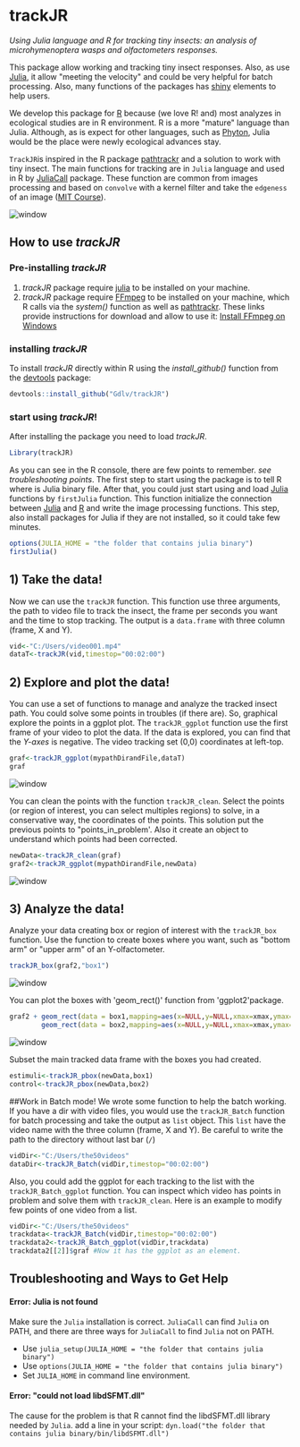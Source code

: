 # trackJR

*Using Julia language and R for tracking tiny insects: an analysis of microhymenoptera wasps and olfactometers responses.*

This package allow working and tracking tiny insect responses. Also, as use [Julia](https://julialang.org), it allow "meeting the velocity" and could be very helpful for batch processing. Also, many functions of the packages has [shiny](https://shiny.rstudio.com/) elements to help users. 

We develop this package for [R](https://cran.r-project.org/) because (we love R! and) most analyzes in ecological studies are in R environment. R is a more "mature" language than Julia. Although, as is expect for other languages, such as [Phyton](), Julia would be the place were newly ecological advances stay.

`TrackJR`is inspired in the R package [pathtrackr](https://aharmer.github.io/pathtrackr/) and a solution to work with tiny insect. The main functions for tracking are in `Julia` language and used in R by [JuliaCall](https://cran.r-project.org/package=JuliaCall) package. These function are common from images processing and based on `convolve` with a kernel filter and take the `edgeness` of an image ([MIT Course](https://computationalthinking.mit.edu/Fall20/)).

![window](figs/00000212.png)

## How to use *trackJR*

### Pre-installing *trackJR*
1) *trackJR* package require [julia](https://julialang.org) to be installed on your machine.
2) *trackJR* package require [FFmpeg](https://ffmpeg.org) to be installed on your machine, which R calls via the *system()* function as well as [pathtrackr](https://aharmer.github.io/pathtrackr/). These links provide instructions for download and allow to use it: [Install FFmpeg on Windows](http://www.wikihow.com/Install-FFmpeg-on-Windows)

### installing *trackJR*

To install *trackJR* directly within R using the *install\_github()* function from the [devtools](https://www.rstudio.com/products/rpackages/devtools/) package:

``` r
devtools::install_github("Gdlv/trackJR")
```
### start using *trackJR*!
After installing the package you need to load *trackJR*. 

``` r
Library(trackJR)
```
As you can see in the R console, there are few points to remember. *see troubleshooting points*.
The first step to start using the package is to tell R where is Julia binary file. After that, you could just start using and load [Julia]() functions by `firstJulia` function. This function initialize the connection between [Julia]() and [R]() and write the image processing functions. This step, also install packages for Julia if they are not installed, so it could take few minutes. 

``` r
options(JULIA_HOME = "the folder that contains julia binary")
firstJulia()
```
## 1) Take the data! 
Now we can use the `trackJR` function. This function use three arguments, the path to video file to track the insect, the frame per seconds you want and the time to stop tracking. The output is a `data.frame` with three column (frame, X and Y). 
``` r
vid<-"C:/Users/video001.mp4" 
dataT<-trackJR(vid,timestop="00:02:00")
```
## 2) Explore and plot the data!
You can use a set of functions to manage and analyze the tracked insect path. You could solve some points in troubles (if there are). So, graphical explore the points in a ggplot plot. The `trackJR_ggplot` function use the first frame of your video to plot the data. If the data is explored, you can find that the *Y-axes* is negative. The video tracking set (0,0) coordinates at left-top. 

``` r
graf<-trackJR_ggplot(mypathDirandFile,dataT)
graf
``` 
![window](figs/plot1.png)

You can clean the points with the function `trackJR_clean`. Select the points (or region of interest, you can select multiples regions) to solve, in a conservative way, the coordinates of the points. This solution put the previous points to "points_in_problem'. Also it create an object to understand which points had been corrected.
``` r
newData<-trackJR_clean(graf)
graf2<-trackJR_ggplot(mypathDirandFile,newData)
``` 
![window](figs/plot2.png)

## 3) Analyze the data!

Analyze your data creating box or region of interest with the `trackJR_box` function. Use the function to create boxes where you want, such as "bottom arm" or "upper arm" of an Y-olfactometer.
``` r
trackJR_box(graf2,"box1")
``` 
![window](figs/plot3.png)

You can plot the boxes with 'geom_rect()' function from 'ggplot2'package. 
``` r
graf2 + geom_rect(data = box1,mapping=aes(x=NULL,y=NULL,xmax=xmax,ymax=ymax,xmin=xmin,ymin=ymin),fill="red",alpha=0.5)+
        geom_rect(data = box2,mapping=aes(x=NULL,y=NULL,xmax=xmax,ymax=ymax,xmin=xmin,ymin=ymin),fill="green",alpha=0.5)
```
![window](figs/Rplot4.png)

Subset the main tracked data frame with the boxes you had created.
``` r
estimuli<-trackJR_pbox(newData,box1)
control<-trackJR_pbox(newData,box2)
``` 

##Work in Batch mode!
We wrote some function to help the batch working. If you have a dir with video files, you would use the `trackJR_Batch` function for batch processing and take the output as `list` object. This `list` have the video name with the three column (frame, X and Y). Be careful to write the path to the directory without last bar (`/`)
``` r
vidDir<-"C:/Users/the50videos" 
dataDir<-trackJR_Batch(vidDir,timestop="00:02:00")
```
Also, you could add the ggplot for each tracking to the list with the `trackJR_Batch_ggplot` function. You can inspect which video has points in problem and solve them with `trackJR_clean`. Here is an example to modify few points of one video from a list. 
``` r
vidDir<-"C:/Users/the50videos" 
trackdata<-trackJR_Batch(vidDir,timestop="00:02:00")
trackdata2<-trackJR_Batch_ggplot(vidDir,trackdata)
trackdata2[[2]]$graf #Now it has the ggplot as an element.


```


## Troubleshooting and Ways to Get Help

#### Error: Julia is not found

Make sure the `Julia` installation is correct.
`JuliaCall` can find `Julia` on PATH,
and there are three ways for `JuliaCall` to find `Julia` not on PATH.

- Use `julia_setup(JULIA_HOME = "the folder that contains julia binary")`
- Use `options(JULIA_HOME = "the folder that contains julia binary")`
- Set `JULIA_HOME` in command line environment.

#### Error: "could not load libdSFMT.dll"
The cause for the problem is that R cannot find the libdSFMT.dll library needed by `Julia`.
add a line in your script:
`dyn.load("the folder that contains julia binary/bin/libdSFMT.dll")`
